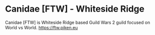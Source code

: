 # Canidae [FTW] - Whiteside Ridge
Canidae [FTW] is Whiteside Ridge based Guild Wars 2 guild focused on World vs World.
https://ftw.piken.eu
